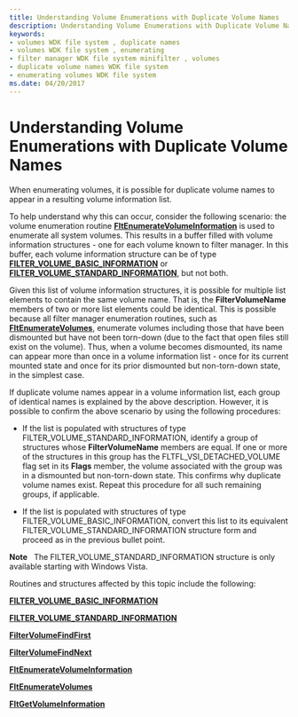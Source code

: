 ```yaml
---
title: Understanding Volume Enumerations with Duplicate Volume Names
description: Understanding Volume Enumerations with Duplicate Volume Names
keywords:
- volumes WDK file system , duplicate names
- volumes WDK file system , enumerating
- filter manager WDK file system minifilter , volumes
- duplicate volume names WDK file system
- enumerating volumes WDK file system
ms.date: 04/20/2017
---
```


# Understanding Volume Enumerations with Duplicate Volume Names


When enumerating volumes, it is possible for duplicate volume names to appear in a resulting volume information list.

To help understand why this can occur, consider the following scenario: the volume enumeration routine [**FltEnumerateVolumeInformation**](/windows-hardware/drivers/ddi/fltkernel/nf-fltkernel-fltenumeratevolumeinformation) is used to enumerate all system volumes. This results in a buffer filled with volume information structures - one for each volume known to filter manager. In this buffer, each volume information structure can be of type [**FILTER\_VOLUME\_BASIC\_INFORMATION**](/windows-hardware/drivers/ddi/fltuserstructures/ns-fltuserstructures-_filter_volume_basic_information) or [**FILTER\_VOLUME\_STANDARD\_INFORMATION**](/windows-hardware/drivers/ddi/fltuserstructures/ns-fltuserstructures-_filter_volume_standard_information), but not both.

Given this list of volume information structures, it is possible for multiple list elements to contain the same volume name. That is, the **FilterVolumeName** members of two or more list elements could be identical. This is possible because all filter manager enumeration routines, such as [**FltEnumerateVolumes**](/windows-hardware/drivers/ddi/fltkernel/nf-fltkernel-fltenumeratevolumes), enumerate volumes including those that have been dismounted but have not been torn-down (due to the fact that open files still exist on the volume). Thus, when a volume becomes dismounted, its name can appear more than once in a volume information list - once for its current mounted state and once for its prior dismounted but non-torn-down state, in the simplest case.

If duplicate volume names appear in a volume information list, each group of identical names is explained by the above description. However, it is possible to confirm the above scenario by using the following procedures:

-   If the list is populated with structures of type FILTER\_VOLUME\_STANDARD\_INFORMATION, identify a group of structures whose **FilterVolumeName** members are equal. If one or more of the structures in this group has the FLTFL\_VSI\_DETACHED\_VOLUME flag set in its **Flags** member, the volume associated with the group was in a dismounted but non-torn-down state. This confirms why duplicate volume names exist. Repeat this procedure for all such remaining groups, if applicable.

-   If the list is populated with structures of type FILTER\_VOLUME\_BASIC\_INFORMATION, convert this list to its equivalent FILTER\_VOLUME\_STANDARD\_INFORMATION structure form and proceed as in the previous bullet point.

**Note**   The FILTER\_VOLUME\_STANDARD\_INFORMATION structure is only available starting with Windows Vista.

 

Routines and structures affected by this topic include the following:

[**FILTER\_VOLUME\_BASIC\_INFORMATION**](/windows-hardware/drivers/ddi/fltuserstructures/ns-fltuserstructures-_filter_volume_basic_information)

[**FILTER\_VOLUME\_STANDARD\_INFORMATION**](/windows-hardware/drivers/ddi/fltuserstructures/ns-fltuserstructures-_filter_volume_standard_information)

[**FilterVolumeFindFirst**](/windows/win32/api/fltuser/nf-fltuser-filtervolumefindfirst)

[**FilterVolumeFindNext**](/windows/win32/api/fltuser/nf-fltuser-filtervolumefindnext)

[**FltEnumerateVolumeInformation**](/windows-hardware/drivers/ddi/fltkernel/nf-fltkernel-fltenumeratevolumeinformation)

[**FltEnumerateVolumes**](/windows-hardware/drivers/ddi/fltkernel/nf-fltkernel-fltenumeratevolumes)

[**FltGetVolumeInformation**](/windows-hardware/drivers/ddi/fltkernel/nf-fltkernel-fltgetvolumeinformation)

 

